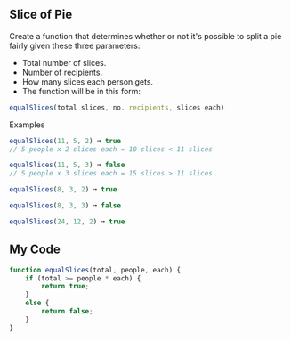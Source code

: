 ## Slice of Pie

Create a function that determines whether or not it's possible to split a pie fairly given these three parameters:

* Total number of slices.
* Number of recipients.
* How many slices each person gets.
* The function will be in this form:
```js
equalSlices(total slices, no. recipients, slices each)
```
Examples
```js
equalSlices(11, 5, 2) ➞ true
// 5 people x 2 slices each = 10 slices < 11 slices

equalSlices(11, 5, 3) ➞ false
// 5 people x 3 slices each = 15 slices > 11 slices

equalSlices(8, 3, 2) ➞ true

equalSlices(8, 3, 3) ➞ false

equalSlices(24, 12, 2) ➞ true
```


## My Code
```js
function equalSlices(total, people, each) {
	if (total >= people * each) {
		return true;
	}
	else {
		return false;
	}
}
```
